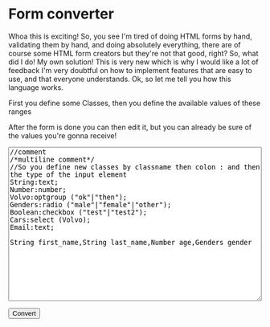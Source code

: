 <script type="text/javascript" src="formParser.js"></script>
<script type="text/javascript" src="convert.js"></script>
<style>pre {
    white-space: pre-wrap;       /* Since CSS 2.1 */
    white-space: -moz-pre-wrap;  /* Mozilla, since 1999 */
    white-space: -pre-wrap;      /* Opera 4-6 */
    white-space: -o-pre-wrap;    /* Opera 7 */
    word-wrap: break-word;       /* Internet Explorer 5.5+ */
}

#input{
width:100%;
min-height: 23em;
font-family:monospace;
}
form span {
    display: block;
}
</style>
# Form converter
Whoa this is exciting! So, you see I'm tired of doing HTML forms by hand, validating them by hand, and doing absolutely everything, there are of course some HTML form creators but they're not that good, right?
So, what did I do! My own solution! This is very new which is why I would like a lot of feedback I'm very doubtful on how to implement features that are easy to use, and that everyone understands.
Ok, so let me tell you how this language works.

First you define some Classes, then you define the available values of these ranges

After the form is done you can then edit it, but you can already be sure of the values you're gonna receive!
<textarea id="input">
//comment
/*multiline comment*/
//So you define new classes by classname then colon : and then the type of the input element
String:text;
Number:number;
Volvo:optgroup ("ok"|"then");
Genders:radio ("male"|"female"|"other");
Boolean:checkbox ("test"|"test2");
Cars:select (Volvo);
Email:text;

String first_name,String last_name,Number age,Genders gender</textarea>
<button onclick="lol()">Convert</button>
<div id="result"></div>
<pre id="preview"></pre>
